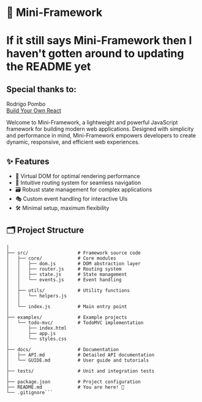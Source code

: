 # 🚀 Mini-Framework

#  If it still says Mini-Framework then I haven't gotten around to updating the README yet

##  Special thanks to:
Rodrigo Pombo  
[Build Your Own React](https://pomb.us/build-your-own-react/)

Welcome to Mini-Framework, a lightweight and powerful JavaScript framework for building modern web applications. Designed with simplicity and performance in mind, Mini-Framework empowers developers to create dynamic, responsive, and efficient web experiences.

## ✨ Features

- 🌳 Virtual DOM for optimal rendering performance
- 🧭 Intuitive routing system for seamless navigation
- 🗃️ Robust state management for complex applications
- 🎭 Custom event handling for interactive UIs
- 🛠️ Minimal setup, maximum flexibility

## 🗂️ Project Structure
```mini-framework/
│
├── src/                  # Framework source code
│   ├── core/             # Core modules
│   │   ├── dom.js        # DOM abstraction layer
│   │   ├── router.js     # Routing system
│   │   ├── state.js      # State management
│   │   └── events.js     # Event handling
│   │
│   ├── utils/            # Utility functions
│   │   └── helpers.js
│   │
│   └── index.js          # Main entry point
│
├── examples/             # Example projects
│   └── todo-mvc/         # TodoMVC implementation
│       ├── index.html
│       ├── app.js
│       └── styles.css
│
├── docs/                 # Documentation
│   ├── API.md            # Detailed API documentation
│   └── GUIDE.md          # User guide and tutorials
│
├── tests/                # Unit and integration tests
│
├── package.json          # Project configuration
├── README.md             # You are here! 👋
└── .gitignore```
